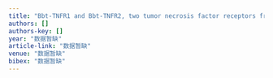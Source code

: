 ```yaml
---
title: "Bbt-TNFR1 and Bbt-TNFR2, two tumor necrosis factor receptors from Chinese amphioxus involve in host defense"
authors: []
authors-key: []
year: "数据暂缺"
article-link: "数据暂缺"
venue: "数据暂缺"
bibex: "数据暂缺"
---
```

